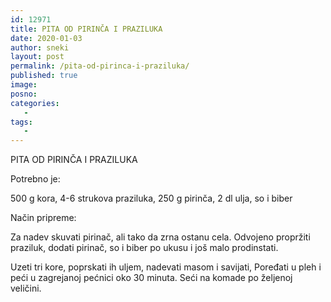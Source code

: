 ```yaml
---
id: 12971
title: PITA OD PIRINČA I PRAZILUKA
date: 2020-01-03
author: sneki
layout: post
permalink: /pita-od-pirinca-i-praziluka/
published: true
image: 
posno: 
categories:
   -
tags:
   -
---
```

PITA OD PIRINČA I PRAZILUKA

Potrebno je:

500 g kora, 
4-6 strukova praziluka,
250 g pirinča, 
2 dl ulja, 
so i biber

Način pripreme:

Za nadev skuvati pirinač, ali tako da zrna ostanu
cela. Odvojeno propržiti praziluk, dodati pirinač, so i
biber po ukusu i još malo prodinstati.

Uzeti tri kore, poprskati ih uljem, nadevati masom i
savijati, Poređati u pleh i peći u zagrejanoj pećnici oko
30 minuta. Seći na komade po željenoj veličini.

  

